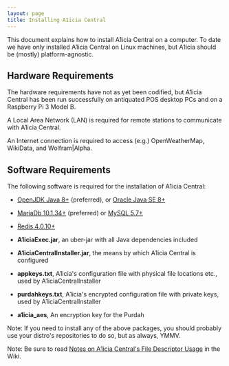 ```yaml
---
layout: page
title: Installing A1icia Central
---
```


This document explains how to install A1icia Central on a computer. To date we have only installed A1icia Central on Linux machines, but A1icia should be (mostly) platform-agnostic.

## Hardware Requirements

The hardware requirements have not as yet been codified, but A1icia Central has been run successfully on antiquated POS desktop PCs and on a Raspberry Pi 3 Model B.

A Local Area Network (LAN) is required for remote stations to communicate with A1icia Central.

An Internet connection is required to access (e.g.) OpenWeatherMap, WikiData, and Wolfram\|Alpha.

## Software Requirements

The following software is required for the installation of A1icia Central:

* [OpenJDK Java 8+](http://openjdk.java.net/) (preferred), or [Oracle Java SE 8+](http://www.oracle.com/)
* [MariaDb 10.1.34+](https://mariadb.org/) (preferred) or [MySQL 5.7+](https://www.mysql.com/)
* [Redis 4.0.10+](https://redis.io/)

* **A1iciaExec.jar**, an uber-jar with all Java dependencies included
* **A1iciaCentralInstaller.jar**, the means by which A1icia Central is configured
* **appkeys.txt**, A1icia's configuration file with physical file locations etc., used by A1iciaCentralInstaller
* **purdahkeys.txt**, A1icia's encrypted configuration file with private keys, used by A1iciaCentralInstaller
* **a1icia_aes**, An encryption key for the Purdah

Note: If you need to install any of the above packages, you should probably use your distro's repositories to do so, but as always, YMMV.

Note: Be sure to read [Notes on A1icia Central's File Descriptor Usage](https://github.com/markhull/A1icia/wiki/Notes-on-A1icia-Central's-File-Descriptor-Usage) in the Wiki.
